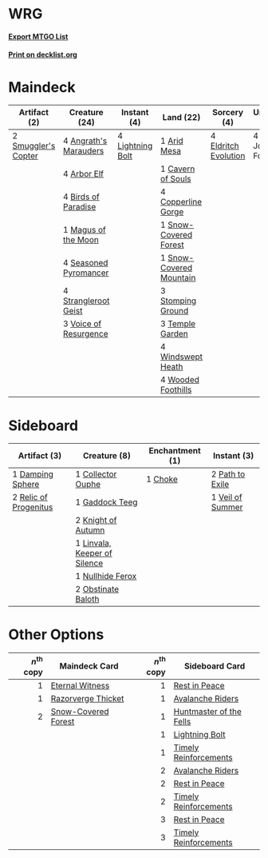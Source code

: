 # WRG

#### [Export MTGO List](../collection/WRG/WRG.txt)
#### [Print on decklist.org](http://decklist.org/?deckmain=4%09Angrath's%20Marauders%0A4%09Arbor%20Elf%0A1%09Arid%20Mesa%0A4%09Birds%20of%20Paradise%0A1%09Cavern%20of%20Souls%0A4%09Copperline%20Gorge%0A4%09Eldritch%20Evolution%0A4%09Lightning%20Bolt%0A1%09Magus%20of%20the%20Moon%0A4%09Seasoned%20Pyromancer%0A2%09Smuggler's%20Copter%0A1%09Snow-Covered%20Forest%0A1%09Snow-Covered%20Mountain%0A3%09Stomping%20Ground%0A4%09Strangleroot%20Geist%0A3%09Temple%20Garden%0A3%09Voice%20of%20Resurgence%0A4%09Windswept%20Heath%0A4%09Winota,%20Joiner%20of%20Forces%0A4%09Wooded%20Foothills&deckside=1%09Choke%0A1%09Collector%20Ouphe%0A1%09Damping%20Sphere%0A1%09Gaddock%20Teeg%0A2%09Knight%20of%20Autumn%0A1%09Linvala,%20Keeper%20of%20Silence%0A1%09Nullhide%20Ferox%0A2%09Obstinate%20Baloth%0A2%09Path%20to%20Exile%0A2%09Relic%20of%20Progenitus%0A1%09Veil%20of%20Summer)
# Maindeck

|                                         Artifact (2)                                         |                                         Creature (24)                                          |                                      Instant (4)                                       |                                            Land (22)                                             |                                          Sorcery (4)                                          |       Unknown (4)        |
|----------------------------------------------------------------------------------------------|------------------------------------------------------------------------------------------------|----------------------------------------------------------------------------------------|--------------------------------------------------------------------------------------------------|-----------------------------------------------------------------------------------------------|--------------------------|
|2 [Smuggler's Copter](http://gatherer.wizards.com/Pages/Card/Details.aspx?multiverseid=417808)|4 [Angrath's Marauders](http://gatherer.wizards.com/Pages/Card/Details.aspx?multiverseid=435286)|4 [Lightning Bolt](http://gatherer.wizards.com/Pages/Card/Details.aspx?multiverseid=806)|1 [Arid Mesa](http://gatherer.wizards.com/Pages/Card/Details.aspx?multiverseid=405092)            |4 [Eldritch Evolution](http://gatherer.wizards.com/Pages/Card/Details.aspx?multiverseid=414456)|4 Winota, Joiner of Forces|
|                                                                                              |4 [Arbor Elf](http://gatherer.wizards.com/Pages/Card/Details.aspx?multiverseid=442149)          |                                                                                        |1 [Cavern of Souls](http://gatherer.wizards.com/Pages/Card/Details.aspx?multiverseid=278058)      |                                                                                               |                          |
|                                                                                              |4 [Birds of Paradise](http://gatherer.wizards.com/Pages/Card/Details.aspx?multiverseid=129906)  |                                                                                        |4 [Copperline Gorge](http://gatherer.wizards.com/Pages/Card/Details.aspx?multiverseid=209408)     |                                                                                               |                          |
|                                                                                              |1 [Magus of the Moon](http://gatherer.wizards.com/Pages/Card/Details.aspx?multiverseid=136152)  |                                                                                        |1 [Snow-Covered Forest](http://gatherer.wizards.com/Pages/Card/Details.aspx?multiverseid=121192)  |                                                                                               |                          |
|                                                                                              |4 [Seasoned Pyromancer](http://gatherer.wizards.com/Pages/Card/Details.aspx?multiverseid=464094)|                                                                                        |1 [Snow-Covered Mountain](http://gatherer.wizards.com/Pages/Card/Details.aspx?multiverseid=121233)|                                                                                               |                          |
|                                                                                              |4 [Strangleroot Geist](http://gatherer.wizards.com/Pages/Card/Details.aspx?multiverseid=262671) |                                                                                        |3 [Stomping Ground](http://gatherer.wizards.com/Pages/Card/Details.aspx?multiverseid=405110)      |                                                                                               |                          |
|                                                                                              |3 [Voice of Resurgence](http://gatherer.wizards.com/Pages/Card/Details.aspx?multiverseid=368951)|                                                                                        |3 [Temple Garden](http://gatherer.wizards.com/Pages/Card/Details.aspx?multiverseid=405112)        |                                                                                               |                          |
|                                                                                              |                                                                                                |                                                                                        |4 [Windswept Heath](http://gatherer.wizards.com/Pages/Card/Details.aspx?multiverseid=405115)      |                                                                                               |                          |
|                                                                                              |                                                                                                |                                                                                        |4 [Wooded Foothills](http://gatherer.wizards.com/Pages/Card/Details.aspx?multiverseid=405116)     |                                                                                               |                          |


# Sideboard

|                                          Artifact (3)                                          |                                             Creature (8)                                              |                                 Enchantment (1)                                 |                                        Instant (3)                                        |
|------------------------------------------------------------------------------------------------|-------------------------------------------------------------------------------------------------------|---------------------------------------------------------------------------------|-------------------------------------------------------------------------------------------|
|1 [Damping Sphere](http://gatherer.wizards.com/Pages/Card/Details.aspx?multiverseid=443101)     |1 [Collector Ouphe](http://gatherer.wizards.com/Pages/Card/Details.aspx?multiverseid=464107)           |1 [Choke](http://gatherer.wizards.com/Pages/Card/Details.aspx?multiverseid=45431)|2 [Path to Exile](http://gatherer.wizards.com/Pages/Card/Details.aspx?multiverseid=220511) |
|2 [Relic of Progenitus](http://gatherer.wizards.com/Pages/Card/Details.aspx?multiverseid=174824)|1 [Gaddock Teeg](http://gatherer.wizards.com/Pages/Card/Details.aspx?multiverseid=140188)              |                                                                                 |1 [Veil of Summer](http://gatherer.wizards.com/Pages/Card/Details.aspx?multiverseid=466952)|
|                                                                                                |2 [Knight of Autumn](http://gatherer.wizards.com/Pages/Card/Details.aspx?multiverseid=452933)          |                                                                                 |                                                                                           |
|                                                                                                |1 [Linvala, Keeper of Silence](http://gatherer.wizards.com/Pages/Card/Details.aspx?multiverseid=425838)|                                                                                 |                                                                                           |
|                                                                                                |1 [Nullhide Ferox](http://gatherer.wizards.com/Pages/Card/Details.aspx?multiverseid=452888)            |                                                                                 |                                                                                           |
|                                                                                                |2 [Obstinate Baloth](http://gatherer.wizards.com/Pages/Card/Details.aspx?multiverseid=438745)          |                                                                                 |                                                                                           |


# Other Options

|*n*<sup>th</sup> copy|                                        Maindeck Card                                         |*n*<sup>th</sup> copy|                                          Sideboard Card                                          |
|--------------------:|----------------------------------------------------------------------------------------------|--------------------:|--------------------------------------------------------------------------------------------------|
|                    1|[Eternal Witness](http://gatherer.wizards.com/Pages/Card/Details.aspx?multiverseid=51628)     |                    1|[Rest in Peace](http://gatherer.wizards.com/Pages/Card/Details.aspx?multiverseid=442021)          |
|                    1|[Razorverge Thicket](http://gatherer.wizards.com/Pages/Card/Details.aspx?multiverseid=209407) |                    1|[Avalanche Riders](http://gatherer.wizards.com/Pages/Card/Details.aspx?multiverseid=108835)       |
|                    2|[Snow-Covered Forest](http://gatherer.wizards.com/Pages/Card/Details.aspx?multiverseid=121192)|                    1|[Huntmaster of the Fells](http://gatherer.wizards.com/Pages/Card/Details.aspx?multiverseid=262875)|
|                     |                                                                                              |                    1|[Lightning Bolt](http://gatherer.wizards.com/Pages/Card/Details.aspx?multiverseid=806)            |
|                     |                                                                                              |                    1|[Timely Reinforcements](http://gatherer.wizards.com/Pages/Card/Details.aspx?multiverseid=220074)  |
|                     |                                                                                              |                    2|[Avalanche Riders](http://gatherer.wizards.com/Pages/Card/Details.aspx?multiverseid=108835)       |
|                     |                                                                                              |                    2|[Rest in Peace](http://gatherer.wizards.com/Pages/Card/Details.aspx?multiverseid=442021)          |
|                     |                                                                                              |                    2|[Timely Reinforcements](http://gatherer.wizards.com/Pages/Card/Details.aspx?multiverseid=220074)  |
|                     |                                                                                              |                    3|[Rest in Peace](http://gatherer.wizards.com/Pages/Card/Details.aspx?multiverseid=442021)          |
|                     |                                                                                              |                    3|[Timely Reinforcements](http://gatherer.wizards.com/Pages/Card/Details.aspx?multiverseid=220074)  |

